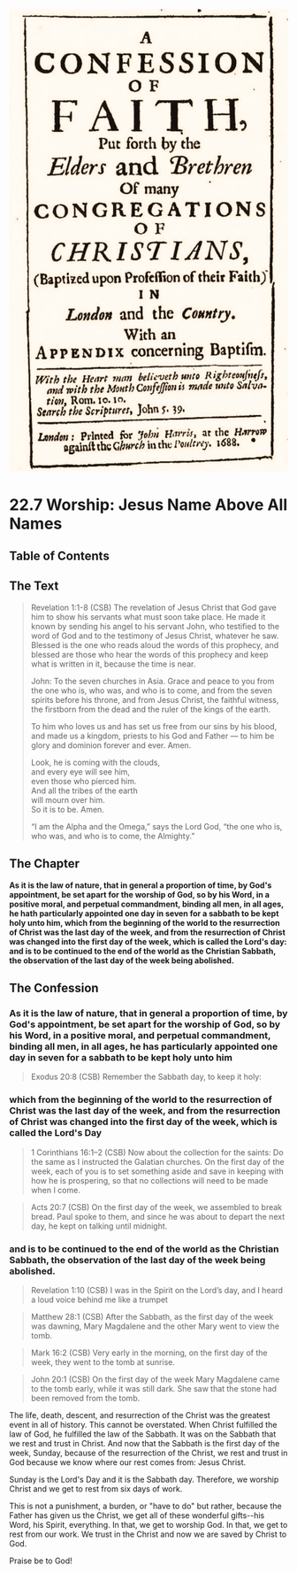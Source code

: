 <img class="intro-right" src="../images/art-1689.png">

# 22.7 Worship: Jesus Name Above All Names

## Table of Contents

<!-- toc -->

## The Text

>Revelation 1:1-8 (CSB) The revelation of Jesus Christ that God gave him to show his servants what must soon take place. He made it known by sending his angel to his servant John, who testified to the word of God and to the testimony of Jesus Christ, whatever he saw. Blessed is the one who reads aloud the words of this prophecy, and blessed are those who hear the words of this prophecy and keep what is written in it, because the time is near.  
>  
>John: To the seven churches in Asia. Grace and peace to you from the one who is, who was, and who is to come, and from the seven spirits before his throne, and from Jesus Christ, the faithful witness, the firstborn from the dead and the ruler of the kings of the earth.  
>  
>To him who loves us and has set us free from our sins by his blood, and made us a kingdom, priests to his God and Father — to him be glory and dominion forever and ever. Amen.  
>  
>Look, he is coming with the clouds,  
>and every eye will see him,  
>even those who pierced him.  
>And all the tribes of the earth  
>will mourn over him.  
>So it is to be. Amen.  
>  
>“I am the Alpha and the Omega,” says the Lord God, “the one who is, who was, and who is to come, the Almighty.”

## The Chapter

**As it is the law of nature, that in general a proportion of time, by God's appointment, be set apart for the worship of God, so by his Word, in a positive moral, and perpetual commandment, binding all men, in all ages, he hath particularly appointed one day in seven for a sabbath to be kept holy unto him, which from the beginning of the world to the resurrection of Christ was the last day of the week, and from the resurrection of Christ was changed into the first day of the week, which is called the Lord's day: and is to be continued to the end of the world as the Christian Sabbath, the observation of the last day of the week being abolished.**

## The Confession

### As it is the law of nature, that in general a proportion of time, by God's appointment, be set apart for the worship of God, so by his Word, in a positive moral, and perpetual commandment, binding all men, in all ages, he has particularly appointed one day in seven for a sabbath to be kept holy unto him

>Exodus 20:8 (CSB) Remember the Sabbath day, to keep it holy:

### which from the beginning of the world to the resurrection of Christ was the last day of the week, and from the resurrection of Christ was changed into the first day of the week, which is called the Lord's Day

>1 Corinthians 16:1–2 (CSB) Now about the collection for the saints: Do the same as I instructed the Galatian churches. On the first day of the week, each of you is to set something aside and save in keeping with how he is prospering, so that no collections will need to be made when I come.

>Acts 20:7 (CSB) On the first day of the week, we assembled to break bread. Paul spoke to them, and since he was about to depart the next day, he kept on talking until midnight.

### and is to be continued to the end of the world as the Christian Sabbath, the observation of the last day of the week being abolished.

>Revelation 1:10 (CSB) I was in the Spirit on the Lord’s day, and I heard a loud voice behind me like a trumpet

>Matthew 28:1 (CSB) After the Sabbath, as the first day of the week was dawning, Mary Magdalene and the other Mary went to view the tomb.

>Mark 16:2 (CSB) Very early in the morning, on the first day of the week, they went to the tomb at sunrise.

>John 20:1 (CSB) On the first day of the week Mary Magdalene came to the tomb early, while it was still dark. She saw that the stone had been removed from the tomb.

The life, death, descent, and resurrection of the Christ was the greatest event in all of history. This cannot be overstated. When Christ fulfilled the law of God, he fulfilled the law of the Sabbath. It was on the Sabbath that we rest and trust in Christ. And now that the Sabbath is the first day of the week, Sunday, because of the resurrection of the Christ, we rest and trust in God because we know where our rest comes from: Jesus Christ.

Sunday is the Lord's Day and it is the Sabbath day. Therefore, we worship Christ and we get to rest from six days of work.

This is not a punishment, a burden, or "have to do" but rather, because the Father has given us the Christ, we get all of these wonderful gifts--his Word, his Spirit, everything. In that, we get to worship God. In that, we get to rest from our work. We trust in the Christ and now we are saved by Christ to God.

Praise be to God!
